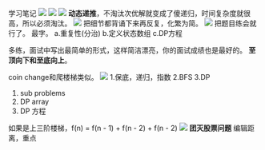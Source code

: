 学习笔记
![](https://upload-images.jianshu.io/upload_images/10106455-eeff836259be9e71.png?imageMogr2/auto-·orient/strip%7CimageView2/2/w/1240)
![](https://upload-images.jianshu.io/upload_images/10106455-528b7eef3b06192b.png?imageMogr2/auto-orient/strip%7CimageView2/2/w/1240)
![](https://upload-images.jianshu.io/upload_images/10106455-0a254958e25daae0.png?imageMogr2/auto-orient/strip%7CimageView2/2/w/1240)
**动态递推**，不淘汰次优解就变成了傻递归，时间复杂度就很高，所以必须淘汰。
![](https://upload-images.jianshu.io/upload_images/10106455-7a4c124a62c95fef.png?imageMogr2/auto-orient/strip%7CimageView2/2/w/1240)
把细节都背诵下来再反复，化繁为简。
![](https://upload-images.jianshu.io/upload_images/10106455-d9114a14b04d935b.png?imageMogr2/auto-orient/strip%7CimageView2/2/w/1240)
把题目练会就行了。
最字。
a.重复性(分治)
b.定义状态数组
c.DP方程

多练，面试中写出最简单的形式，这样简洁漂亮，你的面试成绩也是最好的。
**至顶向下和至底向上**。


coin change和爬楼梯类似。
![](https://upload-images.jianshu.io/upload_images/10106455-f2330a7d47d749f9.png?imageMogr2/auto-orient/strip%7CimageView2/2/w/1240)
1.保底，递归，指数
2.BFS
3.DP
1) sub problems
2) DP array
3) DP 方程

如果是上三阶楼梯，f(n) = f(n - 1) + f(n - 2) + f(n - 2)
![](https://upload-images.jianshu.io/upload_images/10106455-998733ec587d2916.png?imageMogr2/auto-orient/strip%7CimageView2/2/w/1240)
**团灭股票问题**
编辑距离，重点